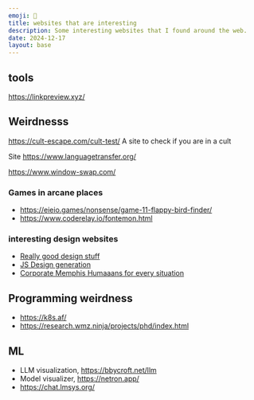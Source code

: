 ```yaml
---
emoji: 🤖
title: websites that are interesting
description: Some interesting websites that I found around the web.
date: 2024-12-17
layout: base
---
```


## tools

https://linkpreview.xyz/


## Weirdnesss

https://cult-escape.com/cult-test/
A site to check if you are in a cult

Site https://www.languagetransfer.org/

https://www.window-swap.com/

### Games in arcane places

- https://eieio.games/nonsense/game-11-flappy-bird-finder/
- https://www.coderelay.io/fontemon.html


### interesting design websites

- [Really good design stuff](https://iradesign.io/gallery/illustrations)
- [JS Design generation](https://fffuel.co/)
- [Corporate Memphis Humaaans for every situation](https://www.humaaans.com/)

## Programming weirdness

- https://k8s.af/
- https://research.wmz.ninja/projects/phd/index.html

## ML

- LLM visualization, https://bbycroft.net/llm
- Model visualizer, https://netron.app/
- https://chat.lmsys.org/